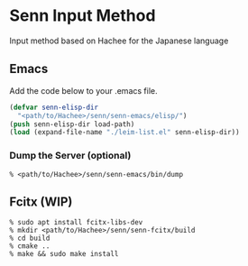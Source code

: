 # Senn Input Method

Input method based on Hachee for the Japanese language

## Emacs

Add the code below to your .emacs file.

```lisp
(defvar senn-elisp-dir
  "<path/to/Hachee>/senn/senn-emacs/elisp/")
(push senn-elisp-dir load-path)
(load (expand-file-name "./leim-list.el" senn-elisp-dir))
```

### Dump the Server (optional)

```
% <path/to/Hachee>/senn/senn-emacs/bin/dump
```

## Fcitx (WIP)

```
% sudo apt install fcitx-libs-dev
% mkdir <path/to/Hachee>/senn/senn-fcitx/build
% cd build
% cmake ..
% make && sudo make install
```
